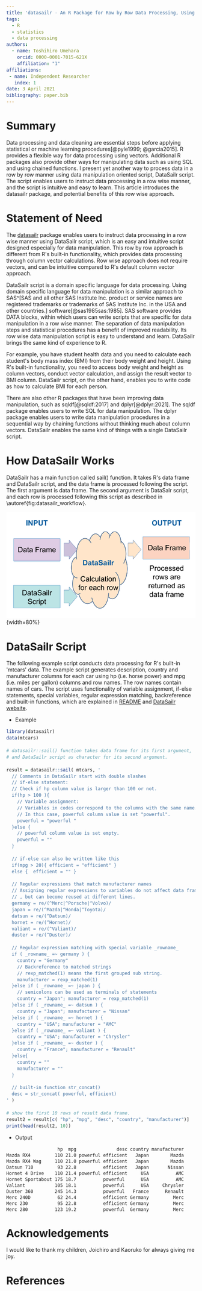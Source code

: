 ```yaml
---
title: 'datasailr - An R Package for Row by Row Data Processing, Using DataSailr Script'
tags:
  - R
  - statistics
  - data processing
authors:
  - name: Toshihiro Umehara
    orcid: 0000-0001-7015-621X
    affiliation: "1"
affiliations:
 - name: Independent Researcher
   index: 1
date: 3 April 2021
bibliography: paper.bib
---
```



# Summary

Data processing and data cleaning are essential steps before applying statistical or machine learning procedures[@pyle1999; @garcia2015]. R provides a flexible way for data processing using vectors. Additional R packages also provide other ways for manipulating data such as using SQL and using chained functions. I present yet another way to process data in a row by row manner using data manipulation oriented script, DataSailr script. The script enables users to instruct data processing in a row wise manner, and the script is intuitive and easy to learn. This article introduces the datasailr package, and potential benefits of this row wise approach.


# Statement of Need

The [datasailr](https://CRAN.R-project.org/package=datasailr) package enables users to instruct data processing in a row wise manner using DataSailr script, which is an easy and intuitive script designed especially for data manipulation. This row by row approach is different from R's built-in functionality, which provides data processing through column vector calculations. Row wise approach does not require vectors, and can be intuitive compared to R's default column vector approach.

DataSailr script is a domain specific language for data processing. Using domain specific language for data manipulation is a similar approach to SAS^[SAS and all other SAS Institute Inc. product or service names are registered trademarks or trademarks of SAS Institute Inc. in the USA and other countries.] software[@sas1985sas:1985]. SAS software provides DATA blocks, within which users can write scripts that are specific for data manipulation in a row wise manner. The separation of data manipulation steps and statistical procedures has a benefit of improved readability. Its row wise data manipulation script is easy to understand and learn. DataSailr brings the same kind of experience to R.

For example, you have student health data and you need to calculate each student's body mass index (BMI) from their body weight and height. Using R's built-in functionality, you need to access body weight and height as column vectors, conduct vector calculation, and assign the result vector to BMI column. DataSailr script, on the other hand, enables you to write code as how to calculate BMI for each person.

There are also other R packages that have been improving data manipulation, such as sqldf[@sqldf:2017] and dplyr[@dplyr:2021]. The sqldf package enables users to write SQL for data manipulation. The dplyr package enables users to write data manipulation procedures in a sequential way by chaining functions without thinking much about column vectors. DataSailr enables the same kind of things with a single DataSailr script.


# How DataSailr Works

DataSailr has a main function called sail() function. It takes R's data frame and DataSailr script, and the data frame is processed following the script. The first argument is data frame. The second argument is DataSalr script, and each row is processed following this script as described in \autoref{fig:datasailr_workflow}.

![How DataSailr Processes Data.\label{fig:datasailr_workflow}](datasailr_workflow.png){width=80%}


# DataSailr Script

The following example script conducts data processing for R's built-in 'mtcars' data. The example script generates description, country and manufacturer columns for each car using hp (i.e. horse power) and mpg (i.e. miles per gallon) columns and row names. The row names contain names of cars. The script uses functionality of variable assignment, if-else statements, special variables, regular expression matching, backreference and built-in functions, which are explained in [README](https://github.com/niceume/datasailr/blob/master/README.md) and [DataSailr website](https://datasailr.io).


* Example

```r
library(datasailr)
data(mtcars)

# datasailr::sail() function takes data frame for its first argument,
# and DataSailr script as character for its second argument.

result = datasailr::sail( mtcars, '
  // Comments in DataSailr start with double slashes
  // if-else statement:
  // Check if hp column value is larger than 100 or not. 
  if(hp > 100 ){
    // Variable assignment:
    // Variables in codes correspond to the columns with the same name.
    // In this case, powerful column value is set "powerful".
    powerful = "powerful "
  }else {
    // powerful column value is set empty.
    powerful = ""
  }
  
  // if-else can also be written like this
  if(mpg > 20){ efficient = "efficient" }
  else {  efficient = "" }

  // Regular expressions that match manufacturer names
  // Assigning regular expressions to variables do not affect data frame
  // , but can become reused at different lines.
  germany = re/(^Merc|^Porsche|^Volvo)/
  japan = re/(^Mazda|^Honda|^Toyota)/
  datsun = re/(^Datsun)/
  hornet = re/(^Hornet)/
  valiant = re/(^Valiant)/
  duster = re/(^Duster)/
  
  // Regular expression matching with special variable _rowname_
  if ( _rowname_ =~ germany ) {
    country = "Germany"
    // Backreference to matched strings
    // rexp_matched(1) means the first grouped sub string. 
    manufacturer = rexp_matched(1)
  }else if ( _rowname_ =~ japan ) {
    // semicolons can be used as terminals of statements
    country = "Japan"; manufacturer = rexp_matched(1)
  }else if ( _rowname_ =~ datsun ) {
    country = "Japan"; manufacturer = "Nissan"
  }else if ( _rowname_ =~ hornet ) {
    country = "USA"; manufacturer = "AMC"
  }else if ( _rowname_ =~ valiant ) {
    country = "USA"; manufacturer = "Chrysler"
  }else if ( _rowname_ =~ duster ) {
    country = "France"; manufacturer = "Renault"
  }else{
    country = ""
    manufacturer = ""
  }
  
  // built-in function str_concat()
  desc = str_concat( powerful, efficient)
' )

# show the first 10 rows of result data frame.
result2 = result[c( "hp", "mpg", "desc", "country", "manufacturer")]
print(head(result2, 10))
```

* Output

```
                   hp  mpg               desc country manufacturer
Mazda RX4         110 21.0 powerful efficient   Japan        Mazda
Mazda RX4 Wag     110 21.0 powerful efficient   Japan        Mazda
Datsun 710         93 22.8          efficient   Japan       Nissan
Hornet 4 Drive    110 21.4 powerful efficient     USA          AMC
Hornet Sportabout 175 18.7          powerful      USA          AMC
Valiant           105 18.1          powerful      USA     Chrysler
Duster 360        245 14.3          powerful   France      Renault
Merc 240D          62 24.4          efficient Germany         Merc
Merc 230           95 22.8          efficient Germany         Merc
Merc 280          123 19.2          powerful  Germany         Merc
```


# Acknowledgements

I would like to thank my children, Joichiro and Kaoruko for always giving me joy.


# References



